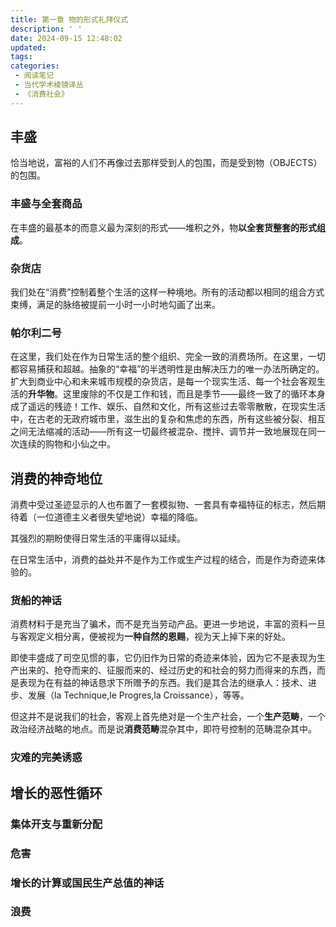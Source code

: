 ```yaml
---
title: 第一章 物的形式礼拜仪式
description: ' '
date: 2024-09-15 12:48:02
updated:
tags:
categories:
 - 阅读笔记
 - 当代学术棱镜译丛
 - 《消费社会》
---
```


## 丰盛

恰当地说，富裕的人们不再像过去那样受到人的包围，而是受到物（OBJECTS）的包围。

### 丰盛与全套商品

在丰盛的最基本的而意义最为深刻的形式——堆积之外，物**以全套货整套的形式组成**。

### 杂货店

我们处在“消费”控制着整个生活的这样一种境地。所有的活动都以相同的组合方式束缚，满足的脉络被提前一小时一小时地勾画了出来。

### 帕尔利二号

在这里，我们处在作为日常生活的整个组织、完全一致的消费场所。在这里，一切都容易捕获和超越。抽象的“幸福”的半透明性是由解决压力的唯一办法所确定的。扩大到商业中心和未来城市规模的杂货店，是每一个现实生活、每一个社会客观生活的**升华物**。这里废除的不仅是工作和钱，而且是季节——最终一致了的循环本身成了遥远的残迹！工作、娱乐、自然和文化，所有这些过去零零散散，在现实生活中，在古老的无政府城市里，滋生出的复杂和焦虑的东西，所有这些被分裂、相互之间无法缩减的活动——所有这一切最终被混杂、搅拌、调节并一致地展现在同一次连续的购物和小仙之中。

## 消费的神奇地位

消费中受过圣迹显示的人也布置了一套模拟物、一套具有幸福特征的标志，然后期待着（一位道德主义者很失望地说）幸福的降临。

其强烈的期盼使得日常生活的平庸得以延续。

在日常生活中，消费的益处并不是作为工作或生产过程的结合，而是作为奇迹来体验的。

### 货船的神话

消费材料于是充当了骗术，而不是充当劳动产品。更进一步地说，丰富的资料一旦与客观定义相分离，便被视为**一种自然的恩赐**，视为天上掉下来的好处。

即使丰盛成了司空见惯的事，它仍旧作为日常的奇迹来体验，因为它不是表现为生产出来的、抢夺而来的、征服而来的、经过历史的和社会的努力而得来的东西，而是表现为在有益的神话恳求下所赠予的东西。我们是其合法的继承人：技术、进步、发展（la Technique,le Progres,la Croissance），等等。

但这并不是说我们的社会，客观上首先绝对是一个生产社会，一个**生产范畴**，一个政治经济战略的地点。而是说**消费范畴**混杂其中，即符号控制的范畴混杂其中。
### 灾难的完美诱惑

## 增长的恶性循环

### 集体开支与重新分配

### 危害

### 增长的计算或国民生产总值的神话

### 浪费
